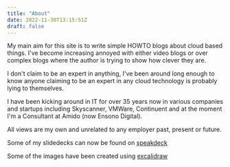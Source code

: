 ```yaml
---
title: "About"
date: 2022-11-30T13:15:51Z
draft: false
---
```


My main aim for this site is to write simple HOWTO blogs about cloud based things. I've become increasing annoyed with either video blogs or over complex blogs where the author is trying to show how clever they are.

I don't claim to be an expert in anything, I've been around long enough to know anyone claiming to be an expert in any cloud technology is probably lying to themselves.

I have been kicking around in IT for over 35 years now in various companies and startups including Skyscanner, VMWare, Continuent and at the moment I'm a Consultant at Amido (now Ensono Digital).

All views are my own and unrelated to any employer past, present or future.

Some of my slidedecks can now be found on [speakdeck](https://speakerdeck.com/neilarmitage)

Some of the images have been created using [excalidraw](https://excalidraw.com/)